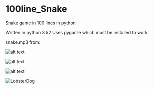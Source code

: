 # 100line_Snake
Snake game in 100 lines in python

Written in python 3.52
Uses pygame which must be installed to work.

snake.mp3 from: 

![alt text](https://raw.githubusercontent.com/kunalja/100line_Snake/Young_snake.png)

![alt text](https://raw.githubusercontent.com/kunalja/100line_Snake/longer_Snake.png)

![alt text](https://raw.githubusercontent.com/kunalja/100line_Snake/youlose.png)

![LobsterDog](https://cloud.githubusercontent.com/a...)
